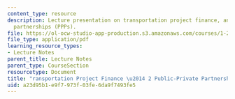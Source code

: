 ```yaml
---
content_type: resource
description: Lecture presentation on transportation project finance, and public-private
  partnerships (PPPs).
file: https://ol-ocw-studio-app-production.s3.amazonaws.com/courses/1-201j-transportation-systems-analysis-demand-and-economics-fall-2008/a23d95b1e9f7973f03fe6da9f7493fe5_MIT1_201JF08_lec20.pdf
file_type: application/pdf
learning_resource_types:
- Lecture Notes
parent_title: Lecture Notes
parent_type: CourseSection
resourcetype: Document
title: "ransportation Project Finance \u2014 2 Public-Private Partnerships"
uid: a23d95b1-e9f7-973f-03fe-6da9f7493fe5
---
```

